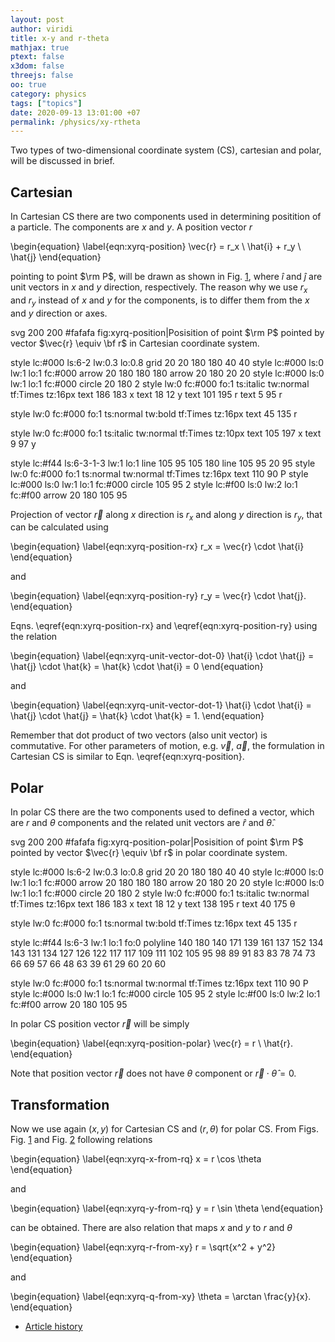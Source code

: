 ```yaml
---
layout: post
author: viridi
title: x-y and r-theta
mathjax: true
ptext: false
x3dom: false
threejs: false
oo: true
category: physics
tags: ["topics"]
date: 2020-09-13 13:01:00 +07
permalink: /physics/xy-rtheta
---
```

Two types of two-dimensional coordinate system (CS), cartesian and polar, will be discussed in brief.


## Cartesian 
In Cartesian CS there are two components used in determining positition of a particle. The components are $x$ and $y$. A position vector $r$

\begin{equation}
\label{eqn:xyrq-position}
\vec{r} = r_x \ \hat{i} + r_y \ \hat{j} 
\end{equation}

pointing to point $\rm P$, will be drawn as shown in Fig. <a href="#fig:xyrq-position">1</a>, where $\hat{i}$ and $\hat{j}$ are unit vectors in $x$ and $y$ direction, respectively. The reason why we use $r_x$ and $r_y$ instead of $x$ and $y$ for the components, is to differ them from the $x$ and $y$ direction or axes.

<oo>
svg 200 200 #fafafa fig:xyrq-position|Posisition of point $\rm P$ pointed by vector $\vec{r} \equiv \bf r$ in Cartesian coordinate system.

style lc:#000 ls:6-2 lw:0.3 lo:0.8
grid 20 20 180 180 40 40
style lc:#000 ls:0 lw:1 lo:1 fc:#000
arrow 20 180 180 180
arrow 20 180 20 20
style lc:#000 ls:0 lw:1 lo:1 fc:#000
circle 20 180 2
style lw:0 fc:#000 fo:1 ts:italic tw:normal tf:Times tz:16px
text 186 183 x
text 18 12 y
text 101 195 r
text 5 95 r

style lw:0 fc:#000 fo:1 ts:normal tw:bold tf:Times tz:16px
text 45 135 r

style lw:0 fc:#000 fo:1 ts:italic tw:normal tf:Times tz:10px
text 105 197 x
text 9 97 y

style lc:#f44 ls:6-3-1-3 lw:1 lo:1
line 105 95 105 180
line 105 95 20 95
style lw:0 fc:#000 fo:1 ts:normal tw:normal tf:Times tz:16px
text 110 90 P
style lc:#000 ls:0 lw:1 lo:1 fc:#000
circle 105 95 2
style lc:#f00 ls:0 lw:2 lo:1 fc:#f00
arrow 20 180 105 95
</oo>

Projection of vector $\vec{r}$ along $x$ direction is $r_x$ and along $y$ direction is $r_y$, that can be calculated using

\begin{equation}
\label{eqn:xyrq-position-rx}
r_x = \vec{r} \cdot \hat{i} 
\end{equation}

and

\begin{equation}
\label{eqn:xyrq-position-ry}
r_y = \vec{r} \cdot \hat{j}. 
\end{equation}

Eqns. \eqref{eqn:xyrq-position-rx} and \eqref{eqn:xyrq-position-ry} using the relation

\begin{equation}
\label{eqn:xyrq-unit-vector-dot-0}
\hat{i} \cdot \hat{j} = \hat{j} \cdot \hat{k} = \hat{k} \cdot \hat{i} = 0
\end{equation}

and

\begin{equation}
\label{eqn:xyrq-unit-vector-dot-1}
\hat{i} \cdot \hat{i} = \hat{j} \cdot \hat{j} = \hat{k} \cdot \hat{k} = 1.
\end{equation}

Remember that dot product of two vectors (also unit vector) is commutative. For other parameters of motion, e.g. $\vec{v}$, $\vec{a}$, the formulation in Cartesian CS is similar to Eqn. \eqref{eqn:xyrq-position}.


## Polar
In polar CS there are the two components used to defined a vector, which are $r$ and $\theta$ components and the related unit vectors are $\hat{r}$ and $\hat{\theta}$.

<oo>
svg 200 200 #fafafa fig:xyrq-position-polar|Posisition of point $\rm P$ pointed by vector $\vec{r} \equiv \bf r$ in polar coordinate system.

style lc:#000 ls:6-2 lw:0.3 lo:0.8
grid 20 20 180 180 40 40
style lc:#000 ls:0 lw:1 lo:1 fc:#000
arrow 20 180 180 180
arrow 20 180 20 20
style lc:#000 ls:0 lw:1 lo:1 fc:#000
circle 20 180 2
style lw:0 fc:#000 fo:1 ts:italic tw:normal tf:Times tz:16px
text 186 183 x
text 18 12 y
text 138 195 r
text 40 175 &theta;

style lw:0 fc:#000 fo:1 ts:normal tw:bold tf:Times tz:16px
text 45 135 r

style lc:#f44 ls:6-3 lw:1 lo:1 fo:0
polyline 140 180 140 171 139 161 137 152 134 143 131 134 127 126 122 117 117 109 111 102 105 95 98 89 91 83 83 78 74 73 66 69 57 66 48 63 39 61 29 60 20 60

style lw:0 fc:#000 fo:1 ts:normal tw:normal tf:Times tz:16px
text 110 90 P
style lc:#000 ls:0 lw:1 lo:1 fc:#000
circle 105 95 2
style lc:#f00 ls:0 lw:2 lo:1 fc:#f00
arrow 20 180 105 95
</oo>

<!--
<script>
var N = 20;
var R = 120;
var xc = 20;
var yc = 180;
var dq = 90 / N;
var coords = "";
for(var i = 0; i <= N; i++) {
	var q = (i * dq) * Math.PI / 180;
	var x = Math.round(xc + R * Math.cos(q));
	var y = Math.round(yc - R * Math.sin(q));
	coords += x + " " + y;
	if(i < N) coords += " ";
}
console.log(coords);
</script>
-->

In polar CS position vector $\vec{r}$ will be simply

\begin{equation}
\label{eqn:xyrq-position-polar}
\vec{r} = r \ \hat{r}.
\end{equation}

Note that position vector $\vec{r}$ does not have $\theta$ component or $\vec{r} \cdot \hat{\theta} =  0$.


## Transformation
Now we use again $(x, y)$ for Cartesian CS and $(r, \theta)$ for polar CS. From Figs. Fig. <a href="#fig:xyrq-position">1</a> and Fig. <a href="#fig:xyrq-position-polar">2</a> following relations

\begin{equation}
\label{eqn:xyrq-x-from-rq}
x = r \cos \theta
\end{equation}

and

\begin{equation}
\label{eqn:xyrq-y-from-rq}
y = r \sin \theta
\end{equation}

can be obtained. There are also relation that maps $x$ and $y$ to $r$ and $\theta$

\begin{equation}
\label{eqn:xyrq-r-from-xy}
r = \sqrt{x^2 + y^2}
\end{equation}

and

\begin{equation}
\label{eqn:xyrq-q-from-xy}
\theta = \arctan \frac{y}{x}.
\end{equation}

+ [Article history](https://github.com/butiran/butiran.github.io/commits/master/_posts/phys/2020-09-14-xy-rtheta.md)
